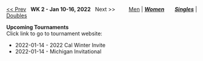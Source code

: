 [<< Prev](women_singles_2145.md) &nbsp; **WK 2 - Jan 10-16, 2022** &nbsp; Next >> &nbsp;&nbsp;&nbsp;&nbsp;&nbsp;&nbsp;&nbsp; [Men](./men_singles_2202.md) &#124; [***Women***](./women_singles_2202.md) &nbsp;&nbsp;&nbsp;&nbsp;&nbsp; [***Singles***](./women_singles_2202.md) &#124; [Doubles](./women_doubles_2202.md)

**Upcoming Tournaments**  
Click link to go to tournament website:  
- 2022-01-14 - 2022 Cal Winter Invite  
- 2022-01-14 - Michigan Invitational  